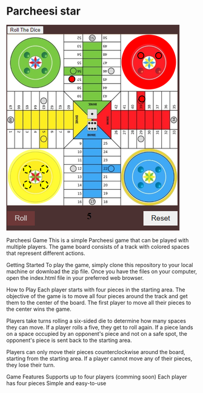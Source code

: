 # Parcheesi star
![Parcheesi board](./assets/demo.png)

Parcheesi Game
This is a simple Parcheesi game that can be played with multiple players. The game board consists of a track with colored spaces that represent different actions.

Getting Started
To play the game, simply clone this repository to your local machine or download the zip file. Once you have the files on your computer, open the index.html file in your preferred web browser.

How to Play
Each player starts with four pieces in the starting area. The objective of the game is to move all four pieces around the track and get them to the center of the board. The first player to move all their pieces to the center wins the game.

Players take turns rolling a six-sided die to determine how many spaces they can move. If a player rolls a five, they get to roll again. If a piece lands on a space occupied by an opponent's piece and not on a safe spot, the opponent's piece is sent back to the starting area.

Players can only move their pieces counterclockwise around the board, starting from the starting area. If a player cannot move any of their pieces, they lose their turn.

Game Features
Supports up to four players (comming soon)
Each player has four pieces
Simple and easy-to-use 
